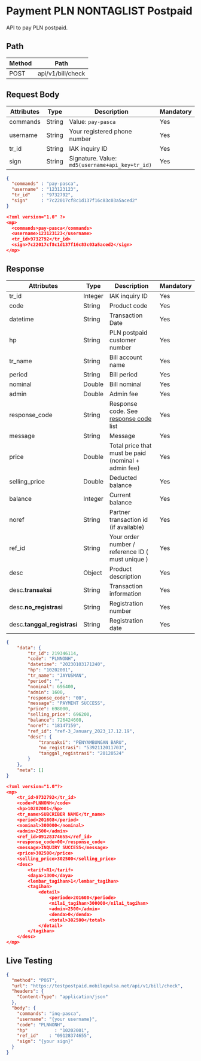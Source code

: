 # Payment PLN NONTAGLIST Postpaid

API to pay PLN postpaid.

## Path

Method | Path 
---------|----------
 POST | api/v1/bill/check

## Request Body

<!-- title: Request Attributes -->
Attributes | Type | Description | Mandatory
---------|----------|---------|----------
commands | String | Value: `pay-pasca` | Yes
username | String | Your registered phone number | Yes
tr_id | String | IAK inquiry ID | Yes
sign | String | Signature. Value: `md5(username+api_key+tr_id)` | Yes

<!--
type: tab
title: JSON
-->

```json
{
  "commands" : "pay-pasca",
  "username" : "123123123",
  "tr_id"    : "9732792",
  "sign"     : "7c22017cf8c1d137f16c83c03a5aced2"
}
```

<!--
type: tab
title: XML
-->

```json
<?xml version="1.0" ?>
<mp>
  <commands>pay-pasca</commands>
  <username>123123123</username>
  <tr_id>9732792</tr_id>
  <sign>7c22017cf8c1d137f16c83c03a5aced2</sign>
</mp>
```
<!-- type: tab-end -->

## Response

<!-- title: Response Attributes -->
Attributes | Type | Description | Mandatory
---------|----------|---------|----------
tr_id | Integer | IAK inquiry ID | Yes
code | String | Product code | Yes
datetime | String | Transaction Date | Yes
hp | String | PLN postpaid customer number | Yes
tr_name | String | Bill account name | Yes
period | String | Bill period | Yes
nominal | Double | Bill nominal | Yes
admin | Double | Admin fee | Yes
response_code | String | Response code. See [response code](../../../response-code.md) list | Yes
message | String | Message | Yes
price | Double | Total price that must be paid (nominal + admin fee) | Yes
selling_price | Double | Deducted balance | Yes
balance | Integer | Current balance | Yes
noref | String | Partner transaction id (if available) | Yes
ref_id | String | Your order number / reference ID ( must unique ) | Yes
desc | Object | Product description | Yes
desc.**transaksi** | String | Transaction information | Yes
desc.**no_registrasi** | String | Registration number | Yes
desc.**tanggal_registrasi** | String | Registration date | Yes


<!--
type: tab
title: JSON
-->

```json
{
	"data": {
		"tr_id": 219346114,
		"code": "PLNNONH",
		"datetime": "20230103171240",
		"hp": "10202001",
		"tr_name": "JAYUSMAN",
		"period": "",
		"nominal": 696400,
		"admin": 1600,
		"response_code": "00",
		"message": "PAYMENT SUCCESS",
		"price": 698000,
		"selling_price": 696200,
		"balance": 726424608,
		"noref": "18147159",
		"ref_id": "ref-3_January_2023_17.12.19",
		"desc": {
			"transaksi": "PENYAMBUNGAN BARU",
			"no_registrasi": "5392112011703",
			"tanggal_registrasi": "20120524"
		}
	},
	"meta": []
}
```

<!--
type: tab
title: XML
-->

```json
<?xml version="1.0"?>
<mp>
	<tr_id>9732792</tr_id>
	<code>PLNNONH</code>
	<hp>10202001</hp>
	<tr_name>SUBCRIBER NAME</tr_name>
	<period>201608</period>
	<nominal>300000</nominal>
	<admin>2500</admin>
	<ref_id>09128374655</ref_id>
	<response_code>00</response_code>
	<message>INQUIRY SUCCESS</message>
	<price>302500</price>
	<selling_price>302500</selling_price>
	<desc>
		<tarif>R1</tarif>
		<daya>1300</daya>
		<lembar_tagihan>1</lembar_tagihan>
		<tagihan>
			<detail>
				<periode>201608</periode>
				<nilai_tagihan>300000</nilai_tagihan>
				<admin>2500</admin>
				<denda>0</denda>
				<total>302500</total>
			</detail>
		</tagihan>
	</desc>
</mp>
```
<!-- type: tab-end -->

## Live Testing

```json http
{
  "method": "POST",
  "url": "https://testpostpaid.mobilepulsa.net/api/v1/bill/check",
  "headers": {
    "Content-Type": "application/json"
  },
  "body": {
    "commands": "inq-pasca",
    "username": "{your username}",
    "code": "PLNNONH",
    "hp"	      : "10202001",
    "ref_id"    : "09128374655",
    "sign": "{your sign}"
  }
}
```
